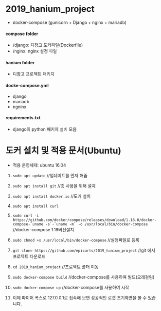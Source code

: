 # 2019_hanium_project
- docker-compose (gunicorn + Django + nginx + mariadb)

#### compose folder
- /django: 디장고 도커파일(Dockerfile)
- /nginx: nginx 설정 파일

#### hanium folder
- 디장고 프로젝트 패키지

#### docke-compose.yml
- django
- mariadb
- ngninx

#### requirements.txt
- django의 python 패키지 설치 모음

# 도커 설치 및 적용 문서(Ubuntu)
- 적용 운영체제: ubuntu 16.04
1. ```sudo apt update``` //업데이트를 먼저 해쥼
2. ```sudo apt install git``` //깃 사용을 위해 설치
3. ```sudo apt install docker.io``` //도커 설치
4. ```sudo apt install curl```
5. ```sudo curl -L https://github.com/docker/compose/releases/download/1.18.0/docker-compose-`uname -s`-`uname -m` -o /usr/local/bin/docker-compose``` //docker-compose 1.18버전설치
6. ```sudo chmod +x /usr/local/bin/docker-compose``` //실행파일로 등록

7. ```git clone https://github.com/epicarts/2019_hanium_project``` //git 에서 프로젝트 다운로드
8. ```cd 2019_hanium_project``` //프로젝트 폴더 이동
9. ```sudo docker-compose build``` //docker-compose를 사용하여 빌드(오래걸림)
10. ```sudo docker-compose up``` //docker-compose를 사용하여 시작
11. 이제 파이어 폭스로 127.0.0.1로 접속해 보면 성공적인 로켓 초기화면을 볼 수 있습니다.

